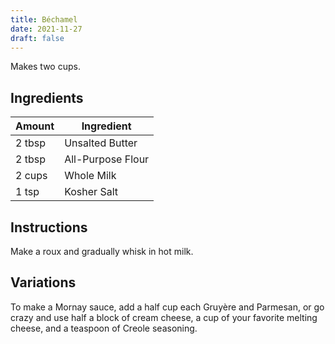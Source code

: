 ```yaml
---
title: Béchamel
date: 2021-11-27
draft: false
---
```


Makes two cups.

## Ingredients

| Amount | Ingredient        |
|--------|-------------------|
| 2 tbsp | Unsalted Butter   |
| 2 tbsp | All-Purpose Flour |
| 2 cups | Whole Milk        |
| 1 tsp  | Kosher Salt       |

## Instructions

Make a roux and gradually whisk in hot milk.

## Variations

To make a Mornay sauce, add a half cup each Gruyère and Parmesan, or go crazy and use half a block of cream cheese, a cup of your favorite melting cheese, and a teaspoon of Creole seasoning.
